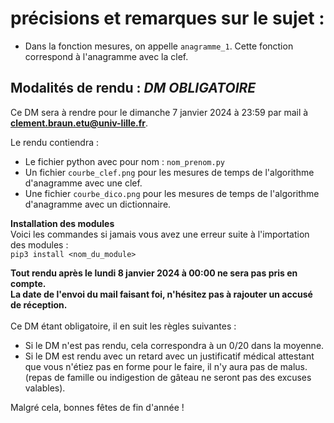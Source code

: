 # précisions et remarques sur le sujet :

- Dans la fonction mesures, on appelle `anagramme_1`. Cette fonction correspond à l'anagramme avec la clef.


## Modalités de rendu : ***DM OBLIGATOIRE***  
Ce DM sera à rendre pour le dimanche 7 janvier 2024 à 23:59 par mail à **clement.braun.etu@univ-lille.fr**.

Le rendu contiendra : 
- Le fichier python avec pour nom : `nom_prenom.py`
- Un fichier `courbe_clef.png` pour les mesures de temps de l'algorithme d'anagramme avec une clef.
- Une fichier `courbe_dico.png` pour les mesures de temps de l'algorithme d'anagramme avec un dictionnaire.

**Installation des modules**  
Voici les commandes si jamais vous avez une erreur suite à l'importation des modules :  
`pip3 install <nom_du_module>`

**Tout rendu après le lundi 8 janvier 2024 à 00:00 ne sera pas pris en compte.**  
**La date de l'envoi du mail faisant foi, n'hésitez pas à rajouter un accusé de réception.**  
<br>
Ce DM étant obligatoire, il en suit les règles suivantes :  
- Si le DM n'est pas rendu, cela correspondra à un 0/20 dans la moyenne.
- Si le DM est rendu avec un retard avec un justificatif médical attestant que vous n'étiez pas en forme pour le faire, il n'y aura pas de malus. (repas de famille ou indigestion de gâteau ne seront pas des excuses valables).

Malgré cela, bonnes fêtes de fin d'année !
